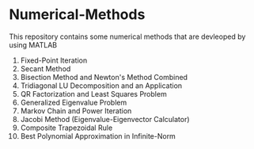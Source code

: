 # Numerical-Methods
This repository contains some numerical methods that are devleoped by using MATLAB

1) Fixed-Point Iteration
2) Secant Method
3) Bisection Method and Newton's Method Combined
4) Tridiagonal LU Decomposition and an Application
5) QR Factorization and Least Squares Problem
6) Generalized Eigenvalue Problem
7) Markov Chain and Power Iteration
8) Jacobi Method (Eigenvalue-Eigenvector Calculator)
9) Composite Trapezoidal Rule
10) Best Polynomial Approximation in Infinite-Norm

